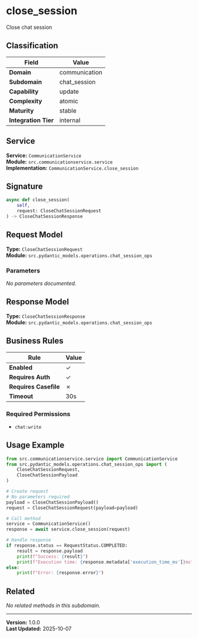 # close_session

Close chat session

## Classification

| Field | Value |
|-------|-------|
| **Domain** | communication |
| **Subdomain** | chat_session |
| **Capability** | update |
| **Complexity** | atomic |
| **Maturity** | stable |
| **Integration Tier** | internal |

## Service

**Service:** `CommunicationService`  
**Module:** `src.communicationservice.service`  
**Implementation:** `CommunicationService.close_session`

## Signature

```python
async def close_session(
    self,
    request: CloseChatSessionRequest
) -> CloseChatSessionResponse
```

## Request Model

**Type:** `CloseChatSessionRequest`  
**Module:** `src.pydantic_models.operations.chat_session_ops`

### Parameters

*No parameters documented.*


## Response Model

**Type:** `CloseChatSessionResponse`  
**Module:** `src.pydantic_models.operations.chat_session_ops`

## Business Rules

| Rule | Value |
|------|-------|
| **Enabled** | ✓ |
| **Requires Auth** | ✓ |
| **Requires Casefile** | ✗ |
| **Timeout** | 30s |

### Required Permissions

- `chat:write`


## Usage Example

```python
from src.communicationservice.service import CommunicationService
from src.pydantic_models.operations.chat_session_ops import (
    CloseChatSessionRequest,
    CloseChatSessionPayload
)

# Create request
# No parameters required
payload = CloseChatSessionPayload()
request = CloseChatSessionRequest(payload=payload)

# Call method
service = CommunicationService()
response = await service.close_session(request)

# Handle response
if response.status == RequestStatus.COMPLETED:
    result = response.payload
    print(f"Success: {result}")
    print(f"Execution time: {response.metadata['execution_time_ms']}ms")
else:
    print(f"Error: {response.error}")
```

## Related

*No related methods in this subdomain.*


---

**Version:** 1.0.0  
**Last Updated:** 2025-10-07
